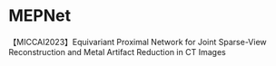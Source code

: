 # MEPNet
【MICCAI2023】Equivariant Proximal Network for Joint Sparse-View Reconstruction and Metal Artifact Reduction in CT Images
